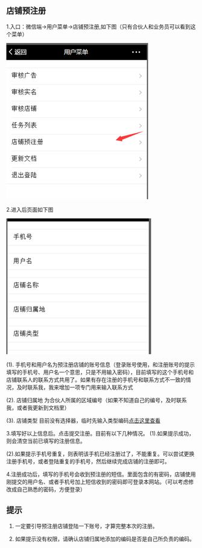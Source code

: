 ## 店铺预注册

1.入口：微信端-&gt;用户菜单-&gt;店铺预注册,如下图（只有合伙人和业务员可以看到这个菜单）

![](/assets/QQ截图20161031110721.png)

2.进入后页面如下图

![](/assets/QQ截图20161031111545.png)

(1). 手机号和用户名为预注册店铺的账号信息（登录账号使用，和注册账号的提示填写的手机号、用户名一个意思，只是不用输入密码），目前填写的这个手机号和店铺联系人的联系方式共用了。如果有存在注册的手机号和联系方式不一致的情况，及时联系我，我来增加一项专门用来输入联系方式

(2). 店铺归属地 为合伙人所属的区域编号（如果不知道自己的编号，及时联系我，或者我更新到文档里）

(3). 店铺类型 目前没有选择器，临时先输入类型编码[点击这里查看](店铺类型编码.md)

3.填写好以上信息后。点击提交注册。目前有以下几种情况。
 (1).如果提示成功，则会清空当前已填写的注册信息。
 
 (2).如果提示手机号重复，则表明该手机已经注册过了，不能重复。可以尝试更换注册手机号，或者登陆重复的手机号，然后继续完成店铺的注册即可。

4.注册成功后，填写的手机号会收到预注册的短信。里面包含的有密码，店铺使用刚提交的用户名、或者手机号加上短信收到的密码即可登录本网站。（可以考虑修改成自己熟悉的密码，方便登录）


## 提示

1. 一定要引导预注册店铺登陆一下账号，才算完整本次的注册。

2. 如果提示没有权限，请确认店铺归属地添加的编码是否是自己所负责的编码。 

